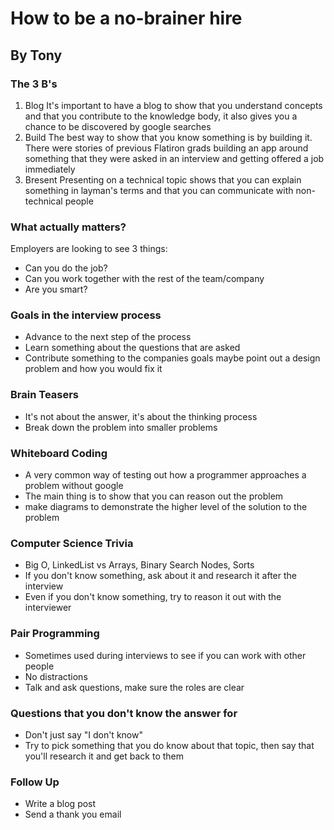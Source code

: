 # How to be a no-brainer hire
## By Tony

### The 3 B's

1. Blog
  It's important to have a blog to show that you understand concepts and that you contribute to the knowledge body, it also gives you a chance to be discovered by google searches
2. Build
  The best way to show that you know something is by building it. There were stories of previous Flatiron grads building an app around something that they were asked in an interview and getting offered a job immediately
3. Bresent
  Presenting on a technical topic shows that you can explain something in layman's terms and that you can communicate with non-technical people

### What actually matters?

Employers are looking to see 3 things:

- Can you do the job?
- Can you work together with the rest of the team/company
- Are you smart?

### Goals in the interview process

- Advance to the next step of the process
- Learn something about the questions that are asked
- Contribute something to the companies goals maybe point out a design problem and how you would fix it

### Brain Teasers

- It's not about the answer, it's about the thinking process
- Break down the problem into smaller problems

### Whiteboard Coding

- A very common way of testing out how a programmer approaches a problem without google
- The main thing is to show that you can reason out the problem
- make diagrams to demonstrate the higher level of the solution to the problem

### Computer Science Trivia

- Big O, LinkedList vs Arrays, Binary Search Nodes, Sorts
- If you don't know something, ask about it and research it after the interview
- Even if you don't know something, try to reason it out with the interviewer

### Pair Programming

- Sometimes used during interviews to see if you can work with other people
- No distractions
- Talk and ask questions, make sure the roles are clear

### Questions that you don't know the answer for

- Don't just say "I don't know"
- Try to pick something that you do know about that topic, then say that you'll research it and get back to them

### Follow Up

- Write a blog post
- Send a thank you email
